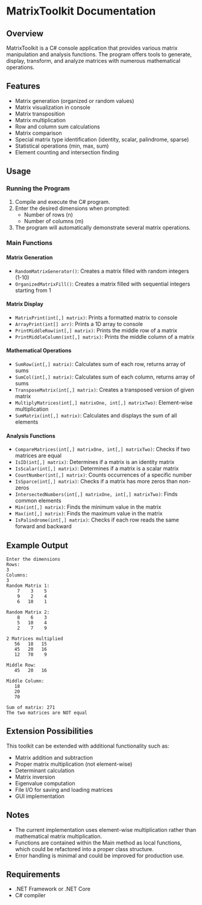 # MatrixToolkit Documentation

## Overview
MatrixToolkit is a C# console application that provides various matrix manipulation and analysis functions. The program offers tools to generate, display, transform, and analyze matrices with numerous mathematical operations.

## Features
- Matrix generation (organized or random values)
- Matrix visualization in console
- Matrix transposition
- Matrix multiplication
- Row and column sum calculations
- Matrix comparison
- Special matrix type identification (identity, scalar, palindrome, sparse)
- Statistical operations (min, max, sum)
- Element counting and intersection finding

## Usage

### Running the Program
1. Compile and execute the C# program.
2. Enter the desired dimensions when prompted:
   - Number of rows (n)
   - Number of columns (m)
3. The program will automatically demonstrate several matrix operations.

### Main Functions

#### Matrix Generation
- `RandomMatrixGenerator()`: Creates a matrix filled with random integers (1-10)
- `OrganizedMatrixFill()`: Creates a matrix filled with sequential integers starting from 1

#### Matrix Display
- `MatrixPrint(int[,] matrix)`: Prints a formatted matrix to console
- `ArrayPrint(int[] arr)`: Prints a 1D array to console
- `PrintMiddleRow(int[,] matrix)`: Prints the middle row of a matrix
- `PrintMiddleColumn(int[,] matrix)`: Prints the middle column of a matrix

#### Mathematical Operations
- `SumRow(int[,] matrix)`: Calculates sum of each row, returns array of sums
- `SumCol(int[,] matrix)`: Calculates sum of each column, returns array of sums
- `TransposeMatrix(int[,] matrix)`: Creates a transposed version of given matrix
- `MultiplyMatrices(int[,] matrixOne, int[,] matrixTwo)`: Element-wise multiplication
- `SumMatrix(int[,] matrix)`: Calculates and displays the sum of all elements

#### Analysis Functions
- `CompareMatrices(int[,] matrixOne, int[,] matrixTwo)`: Checks if two matrices are equal
- `IsID(int[,] matrix)`: Determines if a matrix is an identity matrix
- `IsScalar(int[,] matrix)`: Determines if a matrix is a scalar matrix
- `CountNumber(int[,] matrix)`: Counts occurrences of a specific number
- `IsSparce(int[,] matrix)`: Checks if a matrix has more zeros than non-zeros
- `IntersectedNumbers(int[,] matrixOne, int[,] matrixTwo)`: Finds common elements
- `Min(int[,] matrix)`: Finds the minimum value in the matrix
- `Max(int[,] matrix)`: Finds the maximum value in the matrix
- `IsPalindrome(int[,] matrix)`: Checks if each row reads the same forward and backward

## Example Output
```
Enter the dimensions
Rows: 
3
Columns:
3
Random Matrix 1: 
    7    3    5
    9    2    4
    6   10    1

Random Matrix 2: 
    8    6    3
    5   10    4
    2    7    9

2 Matrices multiplied
   56   18   15
   45   20   16
   12   70    9

Middle Row: 
   45   20   16 

Middle Column: 
   18 
   20 
   70 

Sum of matrix: 271
The two matrices are NOT equal
```

## Extension Possibilities
This toolkit can be extended with additional functionality such as:
- Matrix addition and subtraction
- Proper matrix multiplication (not element-wise)
- Determinant calculation
- Matrix inversion
- Eigenvalue computation
- File I/O for saving and loading matrices
- GUI implementation

## Notes
- The current implementation uses element-wise multiplication rather than mathematical matrix multiplication.
- Functions are contained within the Main method as local functions, which could be refactored into a proper class structure.
- Error handling is minimal and could be improved for production use.

## Requirements
- .NET Framework or .NET Core
- C# compiler
